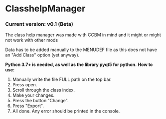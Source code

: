 # ClasshelpManager
<h3>Current version: v0.1 (Beta)</h3>
<p>The class help manager was made with CCBM in mind and it might or might not work with other mods</p>

<p>Data has to be added manually to the MENUDEF file as this does not have an "Add Class" option (yet anyway).</p>
<strong>Python 3.7+ is needed, as well as the library pyqt5 for python.</strong>
<strong>How to use: </strong>
<ol>
  <li>Manually write the file FULL path on the top bar.</li>
  <li>Press open.</li>
  <li>Scroll through the class index.</li>
  <li>Make your changes.</li>
  <li>Press the button "Change".</li>
  <li>Press "Export".</li>
  <li>All done. Any error should be printed in the console.</li>
 </ol>
